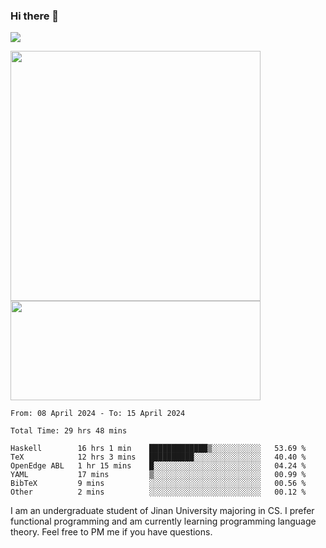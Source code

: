 ### Hi there 👋

<!--
**pe200012/pe200012** is a ✨ _special_ ✨ repository because its `README.md` (this file) appears on your GitHub profile.

Here are some ideas to get you started:

- 🔭 I’m currently working on ...
- 🌱 I’m currently learning ...
- 👯 I’m looking to collaborate on ...
- 🤔 I’m looking for help with ...
- 💬 Ask me about ...
- 📫 How to reach me: ...
- 😄 Pronouns: ...
- ⚡ Fun fact: ...
-->
![](https://www.codewars.com/users/pe200012/badges/large)
<p>
    <img width="400em" src="https://github-readme-stats-git-masterrstaa-rickstaa.vercel.app/api?username=pe200012&show_icons=true&icon_color=f44336&title_color=757de8&rank_icon=github">
    <img width="400em" height="159em" src="https://github-readme-stats-git-masterrstaa-rickstaa.vercel.app/api/top-langs/?username=pe200012&hide=html,cmake,css&title_color=757de8&layout=compact">
</p>

<!--START_SECTION:waka-->

```all_time
From: 08 April 2024 - To: 15 April 2024

Total Time: 29 hrs 48 mins

Haskell        16 hrs 1 min    █████████████▒░░░░░░░░░░░   53.69 %
TeX            12 hrs 3 mins   ██████████░░░░░░░░░░░░░░░   40.40 %
OpenEdge ABL   1 hr 15 mins    █░░░░░░░░░░░░░░░░░░░░░░░░   04.24 %
YAML           17 mins         ▒░░░░░░░░░░░░░░░░░░░░░░░░   00.99 %
BibTeX         9 mins          ░░░░░░░░░░░░░░░░░░░░░░░░░   00.56 %
Other          2 mins          ░░░░░░░░░░░░░░░░░░░░░░░░░   00.12 %
```

<!--END_SECTION:waka-->

I am an undergraduate student of Jinan University majoring in CS. I prefer functional programming and am currently learning programming language theory. Feel free to PM me if you have questions.
